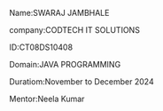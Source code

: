 Name:SWARAJ JAMBHALE

company:CODTECH IT SOLUTIONS

ID:CT08DS10408

Domain:JAVA PROGRAMMING

Duratiom:November to December 2024

Mentor:Neela Kumar
